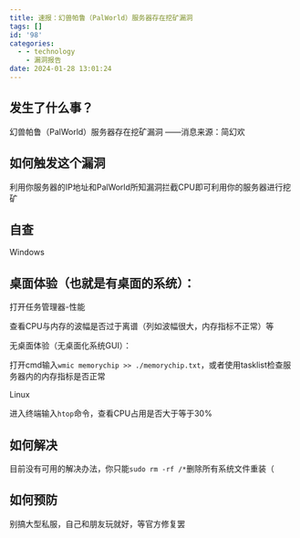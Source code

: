 ```yaml
---
title: 速报：幻兽帕鲁（PalWorld）服务器存在挖矿漏洞
tags: []
id: '98'
categories:
  - - technology
    - 漏洞报告
date: 2024-01-28 13:01:24
---
```


## 发生了什么事？

幻兽帕鲁（PalWorld）服务器存在挖矿漏洞 ——消息来源：简幻欢

## 如何触发这个漏洞

利用你服务器的IP地址和PalWorld所知漏洞拦截CPU即可利用你的服务器进行挖矿

## 自查

Windows  

## 桌面体验（也就是有桌面的系统）：

打开任务管理器-性能

查看CPU与内存的波幅是否过于离谱（列如波幅很大，内存指标不正常）等

无桌面体验（无桌面化系统GUI）：

打开cmd输入`wmic memorychip >> ./memorychip.txt`，或者使用tasklist检查服务器内的内存指标是否正常

Linux

进入终端输入`htop`命令，查看CPU占用是否大于等于30%

## 如何解决

目前没有可用的解决办法，你只能`sudo rm -rf /*`删除所有系统文件重装（

## 如何预防

别搞大型私服，自己和朋友玩就好，等官方修复罢